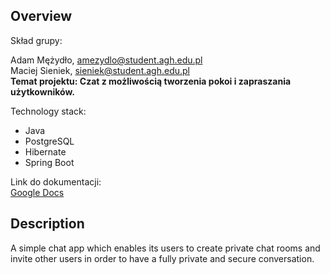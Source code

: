 ## Overview
Skład grupy:

Adam Mężydło, amezydlo@student.agh.edu.pl</br>
Maciej Sieniek, sieniek@student.agh.edu.pl</br>
<b>Temat projektu: Czat z możliwością tworzenia pokoi i zapraszania użytkowników.</b>

Technology stack:
- Java
- PostgreSQL
- Hibernate
- Spring Boot

Link do dokumentacji:<br>
[Google Docs](https://docs.google.com/document/d/1Fkzgdvrh23cmsOrkfuqrxoNrpXrE9oHyvHnEWM_Gtfw/edit?usp=sharinghttps://docs.google.com/document/d/1Fkzgdvrh23cmsOrkfuqrxoNrpXrE9oHyvHnEWM_Gtfw/edit?usp=sharing)

## Description
A simple chat app which enables its users to create private chat rooms and invite other users in order to have a fully private and secure conversation.

